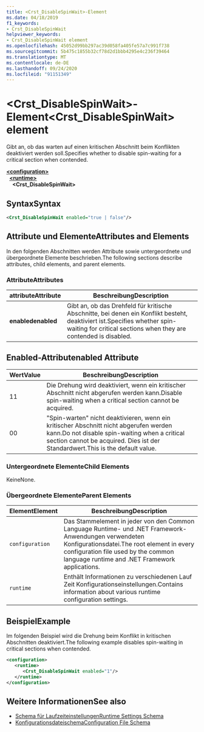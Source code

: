 ```yaml
---
title: <Crst_DisableSpinWait>-Element
ms.date: 04/18/2019
f1_keywords:
- Crst_DisableSpinWait
helpviewer_keywords:
- Crst_DisableSpinWait element
ms.openlocfilehash: 45052d99bb297ac39d058fa405fe57a7c991f738
ms.sourcegitcommit: 5b475c1855b32cf78d2d1bbb4295e4c236f39464
ms.translationtype: MT
ms.contentlocale: de-DE
ms.lasthandoff: 09/24/2020
ms.locfileid: "91151349"
---
```

# <a name="crst_disablespinwait-element"></a><span data-ttu-id="43d21-102">\<Crst_DisableSpinWait>-Element</span><span class="sxs-lookup"><span data-stu-id="43d21-102">\<Crst_DisableSpinWait> element</span></span>

<span data-ttu-id="43d21-103">Gibt an, ob das warten auf einen kritischen Abschnitt beim Konflikten deaktiviert werden soll.</span><span class="sxs-lookup"><span data-stu-id="43d21-103">Specifies whether to disable spin-waiting for a critical section when contended.</span></span>  
  
[**\<configuration>**](../configuration-element.md)\
&nbsp;&nbsp;[**\<runtime>**](runtime-element.md)\
&nbsp;&nbsp;&nbsp;&nbsp;**\<Crst_DisableSpinWait>**  
  
## <a name="syntax"></a><span data-ttu-id="43d21-104">Syntax</span><span class="sxs-lookup"><span data-stu-id="43d21-104">Syntax</span></span>  
  
```xml  
<Crst_DisableSpinWait enabled="true | false"/>  
```  
  
## <a name="attributes-and-elements"></a><span data-ttu-id="43d21-105">Attribute und Elemente</span><span class="sxs-lookup"><span data-stu-id="43d21-105">Attributes and Elements</span></span>

<span data-ttu-id="43d21-106">In den folgenden Abschnitten werden Attribute sowie untergeordnete und übergeordnete Elemente beschrieben.</span><span class="sxs-lookup"><span data-stu-id="43d21-106">The following sections describe attributes, child elements, and parent elements.</span></span>  
  
### <a name="attributes"></a><span data-ttu-id="43d21-107">Attribute</span><span class="sxs-lookup"><span data-stu-id="43d21-107">Attributes</span></span>  
  
|<span data-ttu-id="43d21-108">attribute</span><span class="sxs-lookup"><span data-stu-id="43d21-108">Attribute</span></span>|<span data-ttu-id="43d21-109">Beschreibung</span><span class="sxs-lookup"><span data-stu-id="43d21-109">Description</span></span>|  
|---------------|-----------------|  
|<span data-ttu-id="43d21-110">**enabled**</span><span class="sxs-lookup"><span data-stu-id="43d21-110">**enabled**</span></span>|<span data-ttu-id="43d21-111">Gibt an, ob das Drehfeld für kritische Abschnitte, bei denen ein Konflikt besteht, deaktiviert ist.</span><span class="sxs-lookup"><span data-stu-id="43d21-111">Specifies whether spin-waiting for critical sections when they are contended is disabled.</span></span>|  
  
## <a name="enabled-attribute"></a><span data-ttu-id="43d21-112">Enabled-Attribut</span><span class="sxs-lookup"><span data-stu-id="43d21-112">enabled Attribute</span></span>  
  
|<span data-ttu-id="43d21-113">Wert</span><span class="sxs-lookup"><span data-stu-id="43d21-113">Value</span></span>|<span data-ttu-id="43d21-114">Beschreibung</span><span class="sxs-lookup"><span data-stu-id="43d21-114">Description</span></span>|  
|-----------|-----------------|  
|<span data-ttu-id="43d21-115">1</span><span class="sxs-lookup"><span data-stu-id="43d21-115">1</span></span>|<span data-ttu-id="43d21-116">Die Drehung wird deaktiviert, wenn ein kritischer Abschnitt nicht abgerufen werden kann.</span><span class="sxs-lookup"><span data-stu-id="43d21-116">Disable spin-waiting when a critical section cannot be acquired.</span></span>|  
|<span data-ttu-id="43d21-117">0</span><span class="sxs-lookup"><span data-stu-id="43d21-117">0</span></span>|<span data-ttu-id="43d21-118">"Spin-warten" nicht deaktivieren, wenn ein kritischer Abschnitt nicht abgerufen werden kann.</span><span class="sxs-lookup"><span data-stu-id="43d21-118">Do not disable spin-waiting when a critical section cannot be acquired.</span></span> <span data-ttu-id="43d21-119">Dies ist der Standardwert.</span><span class="sxs-lookup"><span data-stu-id="43d21-119">This is the default value.</span></span>|  
  
### <a name="child-elements"></a><span data-ttu-id="43d21-120">Untergeordnete Elemente</span><span class="sxs-lookup"><span data-stu-id="43d21-120">Child Elements</span></span>  

 <span data-ttu-id="43d21-121">Keine</span><span class="sxs-lookup"><span data-stu-id="43d21-121">None.</span></span>  
  
### <a name="parent-elements"></a><span data-ttu-id="43d21-122">Übergeordnete Elemente</span><span class="sxs-lookup"><span data-stu-id="43d21-122">Parent Elements</span></span>  
  
|<span data-ttu-id="43d21-123">Element</span><span class="sxs-lookup"><span data-stu-id="43d21-123">Element</span></span>|<span data-ttu-id="43d21-124">Beschreibung</span><span class="sxs-lookup"><span data-stu-id="43d21-124">Description</span></span>|  
|-------------|-----------------|  
|`configuration`|<span data-ttu-id="43d21-125">Das Stammelement in jeder von den Common Language Runtime- und .NET Framework-Anwendungen verwendeten Konfigurationsdatei.</span><span class="sxs-lookup"><span data-stu-id="43d21-125">The root element in every configuration file used by the common language runtime and .NET Framework applications.</span></span>|  
|`runtime`|<span data-ttu-id="43d21-126">Enthält Informationen zu verschiedenen Lauf Zeit Konfigurationseinstellungen.</span><span class="sxs-lookup"><span data-stu-id="43d21-126">Contains information about various runtime configuration settings.</span></span>|  
  
## <a name="example"></a><span data-ttu-id="43d21-127">Beispiel</span><span class="sxs-lookup"><span data-stu-id="43d21-127">Example</span></span>  

<span data-ttu-id="43d21-128">Im folgenden Beispiel wird die Drehung beim Konflikt in kritischen Abschnitten deaktiviert.</span><span class="sxs-lookup"><span data-stu-id="43d21-128">The following example disables spin-waiting in critical sections when contended.</span></span>  
  
```xml  
<configuration>  
   <runtime>  
      <Crst_DisableSpinWait enabled="1"/>  
   </runtime>  
</configuration>  
```  
  
## <a name="see-also"></a><span data-ttu-id="43d21-129">Weitere Informationen</span><span class="sxs-lookup"><span data-stu-id="43d21-129">See also</span></span>

- [<span data-ttu-id="43d21-130">Schema für Laufzeiteinstellungen</span><span class="sxs-lookup"><span data-stu-id="43d21-130">Runtime Settings Schema</span></span>](index.md)
- [<span data-ttu-id="43d21-131">Konfigurationsdateischema</span><span class="sxs-lookup"><span data-stu-id="43d21-131">Configuration File Schema</span></span>](../index.md)
